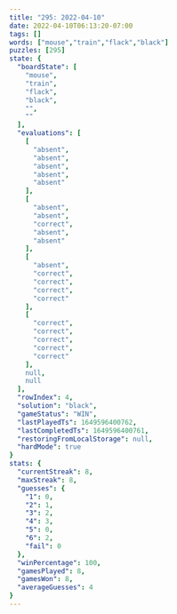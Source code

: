 ```yaml
---
title: "295: 2022-04-10"
date: 2022-04-10T06:13:20-07:00
tags: []
words: ["mouse","train","flack","black"]
puzzles: [295]
state: {
  "boardState": [
    "mouse",
    "train",
    "flack",
    "black",
    "",
    ""
  ],
  "evaluations": [
    [
      "absent",
      "absent",
      "absent",
      "absent",
      "absent"
    ],
    [
      "absent",
      "absent",
      "correct",
      "absent",
      "absent"
    ],
    [
      "absent",
      "correct",
      "correct",
      "correct",
      "correct"
    ],
    [
      "correct",
      "correct",
      "correct",
      "correct",
      "correct"
    ],
    null,
    null
  ],
  "rowIndex": 4,
  "solution": "black",
  "gameStatus": "WIN",
  "lastPlayedTs": 1649596400762,
  "lastCompletedTs": 1649596400761,
  "restoringFromLocalStorage": null,
  "hardMode": true
}
stats: {
  "currentStreak": 8,
  "maxStreak": 8,
  "guesses": {
    "1": 0,
    "2": 1,
    "3": 2,
    "4": 3,
    "5": 0,
    "6": 2,
    "fail": 0
  },
  "winPercentage": 100,
  "gamesPlayed": 8,
  "gamesWon": 8,
  "averageGuesses": 4
}
---
```


<!-- more -->
